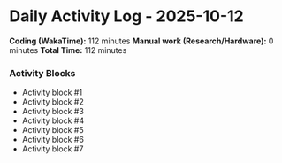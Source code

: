 # Daily Activity Log - 2025-10-12

**Coding (WakaTime):** 112 minutes
**Manual work (Research/Hardware):** 0 minutes
**Total Time:** 112 minutes

### Activity Blocks
- Activity block #1
- Activity block #2
- Activity block #3
- Activity block #4
- Activity block #5
- Activity block #6
- Activity block #7
